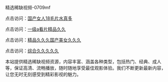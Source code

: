 精选稀缺视频-0709mf

点击访问：<a href="https://heiliaozj3tjd.pages.dev">国产女人18毛片水真多</a>

点击访问：<a href="https://heiliaoe8ajia.pages.dev">一级a看片精品久久</a>

点击访问：<a href="https://heiliaoxqkkct.pages.dev">精品久久久国产美女久久久</a>

点击访问：<a href="https://heiliaoxwd5i8.pages.dev">综合久久久久久</a>

本站提供精选稀缺视频资源，内容丰富、涵盖各种类型，包括热门、经典、成人等，保证高清、流畅播放，随时随地享受最佳观影体验。我们不断更新最新内容，让您无时无刻感受到精彩影视的魅力。

<span style="display:none;">[Canonical link](https://github.com/pu20250709/pu12 ）</span>
